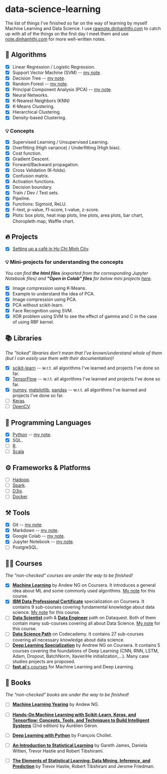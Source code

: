 # data-science-learning

The list of things I've finished so far on the way of learning by myself Machine Learning and Data Science. I use [rawnote.dinhanhthi.com](http://rawnote.dinhanhthi.com) to catch up with all of the things on the first day I meet them and use [note.dinhanhthi.com](http://note.dinhanhthi.com) for more well-written notes.

## 🤖 Algorithms

- [x] Linear Regression / Logistic Regression.
- [x] Support Vector Machine (SVM) -- [my note](https://note.dinhanhthi.com/support-vector-machine).
- [x] Decision Tree -- [my note](https://note.dinhanhthi.com/search?q=decision+tree).
- [x] Random Forest -- [my note](https://note.dinhanhthi.com/random-forest).
- [x] Principal Component Analysis (PCA) -- [my note](https://note.dinhanhthi.com/principal-component-analysis).
- [x] Neural Networks.
- [x] K-Nearest Neighbors (KNN)
- [x] K-Means Clustering.
- [x] Hierarchical Clustering.
- [x] Density-based Clustering.

### 💡 Concepts

- [x] Supervised Learning / Unsupervised Learning.
- [x] Overfitting (High variance) / Underfitting (High bias).
- [x] Cost function.
- [x] Gradient Descent.
- [x] Forward/Backward propagation.
- [x] Cross Validation (K-folds).
- [x] Confusion matrix.
- [x] Activation functions.
- [x] Decision boundary.
- [x] Train / Dev / Test sets.
- [x] Pipeline.
- [x] Functions: Sigmoid, ReLU.
- [x] F-test, p-value, f1-score, t-value, z-score.
- [x] Plots: box plots, heat map plots, line plots, area plots, bar chart, Choropleth map, Waffle chart.

## 🔥 Projects

- [x] [Setting up a café in Ho Chi Minh City](https://note.dinhanhthi.com/setting-up-a-cafe-in-hcmc).

### 💡 Mini-projects for understanding the concepts

*You can find **the html files** (exported from the corresponding Jupyter Notebook files) and **"Open in Colab" files** for below mini projects [here](https://note.dinhanhthi.com/small-projects-to-understand-concepts).*

- [x] Image compression using K-Means.
- [x] Example to understand the idea of PCA.
- [x] Image compression using PCA.
- [x] PCA without scikit-learn.
- [x] Face Recognition using SVM.
- [x] XOR problem using SVM to see the effect of gamma and C in the case of using RBF kernel.

## 📚 Libraries

*The "ticked" libraries don't mean that I've known/understand whole of them (but I can easily use them with their documentation)!*

- [x] [scikit-learn](https://scikit-learn.org/stable/) -- w.r.t. all algorithms I've learned and projects I've done so far.
- [x] [TensorFlow](https://www.tensorflow.org/) -- w.r.t. all algorithms I've learned and projects I've done so far.
- [x] [numpy](https://numpy.org/), [matplotlib](https://matplotlib.org/), [pandas](https://pandas.pydata.org/) -- w.r.t. all algorithms I've learned and projects I've done so far.
- [ ] [Keras](https://keras.io/).
- [ ] [OpenCV](https://opencv.org/).

## 🐍 Programming Languages

- [x] [Python](https://www.python.org/) -- [my note](https://note.dinhanhthi.com/#python).
- [x] SQL.
- [ ] [R](https://www.r-project.org/).
- [ ] [Scala](https://www.scala-lang.org/)

## ⚙️ Frameworks & Platforms

- [ ] [Hadoop](https://hadoop.apache.org/).
- [ ] [Spark](https://spark.apache.org/).
- [ ] [D3js](https://d3js.org/).
- [ ] [Docker](https://www.docker.com/).

## ⚒️ Tools

- [x] Git -- [my note](https://note.dinhanhthi.com/git).
- [x] Markdown -- [my note](https://note.dinhanhthi.com/markdown).
- [x] Google Colab -- [my note](https://note.dinhanhthi.com/google-colab).
- [x] Jupyter Notebook -- [my note](https://note.dinhanhthi.com/jupyter-notebook).
- [ ] PostgreSQL.

## 👨‍🏫 Courses

*The "non-checked" courses are under the way to be finished!*

- [x] [**Machine Learning**](https://www.coursera.org/learn/machine-learning) by Andew NG on Coursera. It introduces a general idea about ML and some commonly used algorithms. [My note](https://rawnote.dinhanhthi.com/tags#ml-coursera) for this course.
- [x] **[IBM Data Professional Certificate](https://www.coursera.org/specializations/ibm-data-science-professional-certificate)** specialization on Coursera. It contains 9 sub-courses covering fundamental knowledge about data science. [My note](https://rawnote.dinhanhthi.com/tags#ibm-data) for this course.
- [ ] **[Data Scientist](https://www.dataquest.io/path/data-scientist)** path & **[Data Engineer](https://www.dataquest.io/path/data-engineer/)** path on Dataquest. Both of them contain many sub-courses covering all about Data Science. [My note](https://rawnote.dinhanhthi.com/tags#dataquest) for this course.
- [ ] **[Data Science Path](https://www.codecademy.com/learn/paths/data-science)** on Codecademy. It contains 27 sub-courses covering all necessary knowledge about data science.
- [ ] **[Deep Learning Specialization](https://www.coursera.org/specializations/deep-learning)** by Andrew NG on Coursera. It contains 5 courses covering the foundations of Deep Learning (CNN, RNN, LSTM, Adam, Dropout, BatchNorm, Xavier/He initialization,...). Many case studies projects are proposed.
- [ ] [**fast.ai**'s courses](https://www.fast.ai/) for Machine Learning and Deep Learning.

## 📖 Books

*The "non-checked" books are under the way to be finished!*

- [ ] **[Machine Learning Yearing](https://www.deeplearning.ai/machine-learning-yearning/)** by Andew NG.
- [ ] **[Hands-On Machine Learning with Scikit-Learn, Keras, and Tensorflow: Concepts, Tools, and Techniques to Build Intelligent Systems](https://www.oreilly.com/library/view/hands-on-machine-learning/9781492032632/)** (2nd edition) by Aurélien Géron.
- [ ] **[Deep Learning with Python](https://www.manning.com/books/deep-learning-with-python)** by François Chollet.
- [ ] **[An Introduction to Statistical Learning](https://www-bcf.usc.edu/~gareth/ISL/)** by Gareth James, Daniela Witten, Trevor Hastie and Robert Tibshirami.
- [ ] **[The Elements of Statistical Learning: Data Mining, Inference, and Prediction](http://web.stanford.edu/~hastie/ElemStatLearn/)** by Trevor Hastie, Robert Tibshirani and Jerome Friedman.



